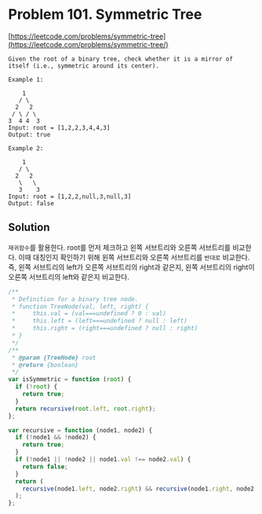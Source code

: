 # Problem 101. Symmetric Tree

[https://leetcode.com/problems/symmetric-tree](https://leetcode.com/problems/symmetric-tree/)

```
Given the root of a binary tree, check whether it is a mirror of itself (i.e., symmetric around its center).

Example 1:

    1
   / \
  2   2
 / \ / \
3  4 4  3
Input: root = [1,2,2,3,4,4,3]
Output: true

Example 2:

    1
   / \
  2   2
   \   \
   3    3
Input: root = [1,2,2,null,3,null,3]
Output: false
```

## Solution

`재귀함수`를 활용한다. root를 먼저 체크하고 왼쪽 서브트리와 오른쪽 서브트리를 비교한다. 이때 대칭인지 확인하기 위해 왼쪽 서브트리와 오른쪽 서브트리를 `반대로` 비교한다. 즉, 왼쪽 서브트리의 left가 오른쪽 서브트리의 right과 같은지, 왼쪽 서브트리의 right이 오른쪽 서브트리의 left와 같은지 비교한다.

```js
/**
 * Definition for a binary tree node.
 * function TreeNode(val, left, right) {
 *     this.val = (val===undefined ? 0 : val)
 *     this.left = (left===undefined ? null : left)
 *     this.right = (right===undefined ? null : right)
 * }
 */
/**
 * @param {TreeNode} root
 * @return {boolean}
 */
var isSymmetric = function (root) {
  if (!root) {
    return true;
  }
  return recursive(root.left, root.right);
};

var recursive = function (node1, node2) {
  if (!node1 && !node2) {
    return true;
  }
  if (!node1 || !node2 || node1.val !== node2.val) {
    return false;
  }
  return (
    recursive(node1.left, node2.right) && recursive(node1.right, node2.left)
  );
};
```
